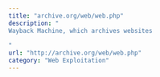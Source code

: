 ```yaml
---
title: "archive.org/web/web.php"
description: "
Wayback Machine, which archives websites
 
"
url: "http://archive.org/web/web.php"
category: "Web Exploitation"
---
```

